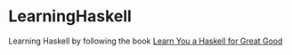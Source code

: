 # LearningHaskell

Learning Haskell by following the book [Learn You a Haskell for Great Good](http://learnyouahaskell.com/chapters)
